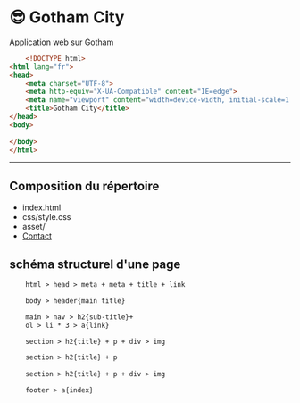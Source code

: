 # &#128526; Gotham City
Application web sur Gotham

```html
    <!DOCTYPE html>
<html lang="fr">
<head>
    <meta charset="UTF-8">
    <meta http-equiv="X-UA-Compatible" content="IE=edge">
    <meta name="viewport" content="width=device-width, initial-scale=1.0">
    <title>Gotham City</title>
</head>
<body>
    
</body>
</html>
```
--- 
## Composition du répertoire
* index.html
* css/style.css
* asset/
* [Contact](mailto:giusmili67@gmail.com)

## schéma structurel d'une page
```html
    html > head > meta + meta + title + link

    body > header{main title}

    main > nav > h2{sub-title}+
    ol > li * 3 > a{link}

    section > h2{title} + p + div > img

    section > h2{title} + p
    
    section > h2{title} + p + div > img

    footer > a{index}

```